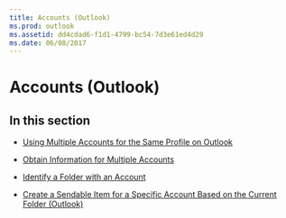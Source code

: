 ```yaml
---
title: Accounts (Outlook)
ms.prod: outlook
ms.assetid: dd4cdad6-f1d1-4799-bc54-7d3e61ed4d29
ms.date: 06/08/2017
---
```



# Accounts (Outlook)

## In this section


-  [Using Multiple Accounts for the Same Profile on Outlook](using-multiple-accounts-for-the-same-profile-on-outlook.md)
    
-  [Obtain Information for Multiple Accounts](obtain-information-for-multiple-accounts.md)
    
-  [Identify a Folder with an Account](identify-a-folder-with-an-account.md)
    
-  [Create a Sendable Item for a Specific Account Based on the Current Folder (Outlook)](create-a-sendable-item-for-a-specific-account-based-on-the-current-folder-outloo.md)
    


